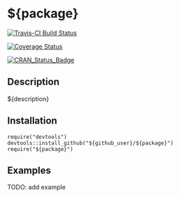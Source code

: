 ${package}
======

[![Travis-CI Build Status](https://travis-ci.org/${github_user}/${package}.svg?branch=master)](https://travis-ci.org/rappster/${package})

[![Coverage Status](https://img.shields.io/codecov/c/github/${github_user}/${package}/master.svg)](https://codecov.io/github/${github_user}/${package}?branch=master)

[![CRAN_Status_Badge](http://www.r-pkg.org/badges/version/${package})](http://cran.r-project.org/package=${package})

## Description 

${description}

## Installation 

```
require("devtools")
devtools::install_github("${github_user}/${package}")
require("${package}")
```

## Examples

TODO: add example
